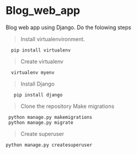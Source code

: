 # Blog_web_app
Blog web app using Django.
Do the folowing steps

>Install virtualenvironment.
```
  pip install virtualenv
```
>Create virtualenv
```
  virtualenv myenv
```
>Install Django
```
   pip install django
```
> Clone the repository
>Make migrations
```
 python manage.py makemigrations
 python manage.py migrate
```
>Create superuser
```
python manage.py createsuperuser
```
   
